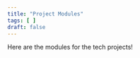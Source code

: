 ```yaml
---
title: "Project Modules"
tags: [ ]
draft: false
---
```


Here are the modules for the tech projects!

